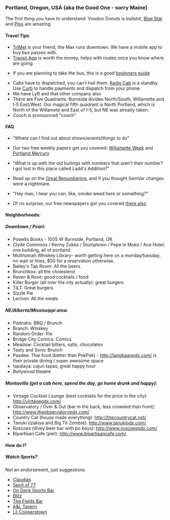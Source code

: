 ### Portland, Oregon, USA (aka the Good One - sorry Maine)

The first thing you have to understand: Voodoo Donuts is bullshit, [Blue Star](http://www.bluestardonuts.com) and [Pips](https://www.facebook.com/PipsOriginal) are amazing.

#### Travel Tips

 * [TriMet](http://trimet.org) is your friend, the Max runs downtown. We have a mobile app to buy bus passes with.
 * [Transit App](http://transitapp.com) is worth the money, helps with routes once you know where are going
  - If you are planning to take the bus, this is a good [beginners guide](http://www.portlandmercury.com/portland/youre-riding-the-bus-wrong/Content?oid=16545882)
 * Cabs have to dispatched, you can't hail them. [Radio Cab](http://www.radiocab.net) is a standby. Use [Curb](https://gocurb.com) to handle payments and dispatch from your phone.
 * We have Lyft and that other company also
 * There are Five Quadrants: Burnside divides North/South, Willamette and I-5 East/West. Our magical fifth quadrant is North Portland, which is North of the Willamete and East of I-5, but NE was already taken.
 * Couch is pronounced "cooch"

#### FAQ
 * "Where can I find out about shows/events/things to do"
  - Our two free weekly papers got you covered: [Willamette Week](http://www.wweek.com) and [Portland Mercury](http://www.portlandmercury.com)
 * "What is up with the old builings with numbers that aren't their number? I got lost in this place called Ladd's Addition?"
  - Read up on the [Great Renumbering](http://www.portlandmercury.com/portland/off-the-grid/Content?oid=8271672), and if you thought SemVar changes were a nightmare.
 * "Hey man, I hear you can, like, smoke weed here or something?"
  - Of no surprise, our free newspapers got you covered [there also](http://www.wweek.com/2015/10/01/2365/)

#### Neighborhoods:

##### Downtown / Pearl:

 * Powells Books - 1005 W Burnside, Portland, OR
 * Clyde Commons / Kenny Zukes / Stumptown / Pepe le Moko / Ace Hotel: one building, all of portland.
 * Multnomah Whiskey Library- worth getting here on a monday/tuesday, no wait or lines, $50 for a reservation otherwise.
 * Bailey's Tap Room: All the beers.
 * Brunchbox: all the cholesterol
 * Raven & Rose: good cocktails / food
 * Killer Burger (all over the city actually): great burgers
 * TILT: Great burgers
 * Sizzle Pie
 * Lechon: All the meats

##### NE/Alberta/Mississippi area:
 * Podnahs: BBQ / Brunch
 * Branch: Whiskey
 * Random Order: Pie
 * Bridge City Comics: Comics
 * Meadow: Cocktail bitters, salts, chocolates
 * Tasty and Sons: Brunch
 * Paadee: Thai food (better than PokPok) - http://langbaanpdx.com/ is their private dining / super awesome space
 * tapalaya: cajun tapas, great happy hour
 * Bollywood theatre

##### Montavilla (get a cab here, spend the day, go home drunk and happy):
 * Vintage Cocktail Lounge (best cocktails for the price in the city): http://vintagepdx.com/
 * Observatory / Over & Out (bar in the back, less crowded than front): http://www.theobservatorypdx.com/
 * Country Cat (house made everything): http://thecountrycat.net/
 * Tanuki (izakiya and Big Tit Zombie): http://www.tanukipdx.com/
 * Roscoes (divey beer bar with po boys): http://www.roscoespdx.com/
 * Bipartisan Cafe (pie!): http://www.bipartisancafe.com/

#### How do I?

##### Watch Sports?
Not an endorsement, just suggestions

 * [Claudias](http://claudiaspub.com/)
 * [Spirit of 77](http://www.spiritof77bar.com/)
 * [On Deck Sports Bar](http://ondecksportsbar.com/)
 * [Blitz](http://www.blitzsportspubs.com/)
 * [The Fields Bar](http://www.thefieldspdx.com/)
 * [A&L Tavern](https://www.facebook.com/AnLsportspub)
 * [Lil Cooperstown](http://www.lilcooperstown.com/)
